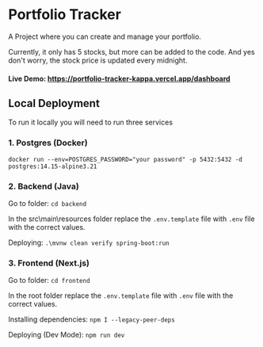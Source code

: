 # Portfolio Tracker

A Project where you can create and manage your portfolio.

Currently, it only has 5 stocks, but more can be added to the code.
And yes don't worry, the stock price is updated every midnight.

#### Live Demo: https://portfolio-tracker-kappa.vercel.app/dashboard

## Local Deployment

To run it locally you will need to run three services

### 1. Postgres (Docker)

`docker run --env=POSTGRES_PASSWORD="your password" -p 5432:5432 -d postgres:14.15-alpine3.21`

### 2. Backend (Java)

Go to folder: `cd backend`

In the src\main\resources folder replace the `.env.template` file with `.env` file with the correct values.

Deploying: `.\mvnw clean verify spring-boot:run`

### 3. Frontend (Next.js)

Go to folder: `cd frontend`

In the root folder replace the `.env.template` file with `.env` file with the correct values.

Installing dependencies: `npm I --legacy-peer-deps`

Deploying (Dev Mode): `npm run dev`
